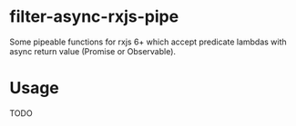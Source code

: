 # filter-async-rxjs-pipe

Some pipeable functions for rxjs 6+ which accept predicate lambdas with async return value (Promise or Observable).

# Usage
TODO
